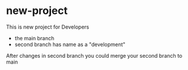 # new-project
This is new project for Developers

- the main branch
- second branch has name as a "development"

After changes in second branch you could merge your second branch to main
